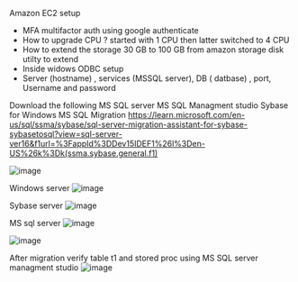 
Amazon EC2 setup

- MFA multifactor auth using google authenticate
- How to upgrade CPU ?
    started with 1 CPU then latter switched to 4 CPU
- How to extend the storage 30 GB to 100 GB from amazon storage
    disk utilty to extend 
- Inside widows ODBC setup
- Server (hostname) , services (MSSQL server), DB ( datbase) , port, Username and password


Download the following 
MS SQL server
MS SQL Managment studio
Sybase for Windows
MS SQL Migration 
  https://learn.microsoft.com/en-us/sql/ssma/sybase/sql-server-migration-assistant-for-sybase-sybasetosql?view=sql-server-ver16&f1url=%3FappId%3DDev15IDEF1%26l%3Den-US%26k%3Dk(ssma.sybase.general.f1)
  
![image](https://github.com/user-attachments/assets/70ec0122-6fd8-46ce-aa53-613716fe0893)


Windows server 
![image](https://github.com/user-attachments/assets/c30dd2ac-24f6-41c8-8de3-e1564d8c6115)


Sybase server
![image](https://github.com/user-attachments/assets/6434b20d-f00b-4aed-90fb-e892afe3c6c6)


MS sql server
![image](https://github.com/user-attachments/assets/4f07e533-9b8d-48d4-88a3-800e5f3095f7)



![image](https://github.com/user-attachments/assets/a3036754-4ecd-4add-8c07-bfcf50803ed1)

After migration verify table t1 and stored proc using MS SQL server managment studio
![image](https://github.com/user-attachments/assets/d6289409-edc9-4540-b9ad-ddb40cd07bb9)
